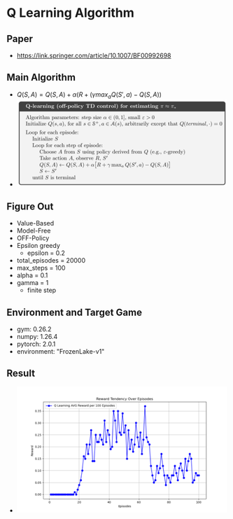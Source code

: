 # Q Learning Algorithm
## Paper
* https://link.springer.com/article/10.1007/BF00992698
## Main Algorithm
* $Q(S, A) = Q(S, A) + \alpha(R + (\gamma max_aQ(S', a) - Q(S, A))$
* ![QL-Algorithm](q-learning.png)
## Figure Out
* Value-Based
* Model-Free
* OFF-Policy
* Epsilon greedy
  * epsilon = 0.2
* total_episodes = 20000
* max_steps = 100
* alpha = 0.1
* gamma = 1
  * finite step
## Environment and Target Game
* gym: 0.26.2
* numpy: 1.26.4 
* pytorch: 2.0.1 
* environment: "FrozenLake-v1"
## Result
* ![EXPSARSA](QLearning_reward_plot.png)